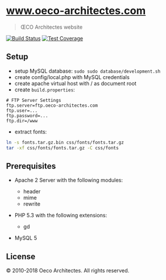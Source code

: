www.oeco-architectes.com
========================

> ŒCO Architectes website

[![Build Status](https://travis-ci.org/oeco-architectes/oeco.svg?branch=master)](https://travis-ci.org/oeco-architectes/oeco)
[![Test Coverage](https://img.shields.io/codecov/c/github/oeco-architectes/oeco/master.svg)](https://codecov.io/github/oeco-architectes/oeco?branch=master)

Setup
-----

- setup MySQL database: `sudo sudo database/development.sh`
- create config/local.php with MySQL credentials
- create apache virtual host with / as document root
- create `build.properties`:
```properties
# FTP Server Settings
ftp.server=ftp.oeco-architectes.com
ftp.user=...
ftp.password=...
ftp.dir=/www
```
- extract fonts:
```sh
ln -s fonts.tar.gz.bin css/fonts/fonts.tar.gz
tar -xf css/fonts/fonts.tar.gz -C css/fonts
```

Prerequisites
-------------

- Apache 2 Server with the following modules:
  - header
  - mime
  - rewrite

- PHP 5.3 with the following extensions:
  - gd

- MySQL 5

License
-------

© 2010-2018 Oeco Architectes. All rights reserved.
